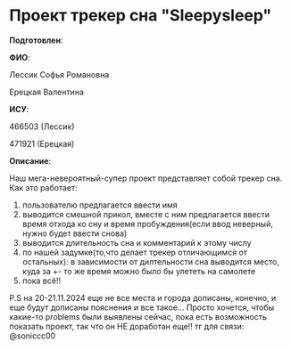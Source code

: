 # Проект трекер сна "Sleepysleep"

__Подготовлен__:

**ФИО**:

Лессик Софья Романовна

Ерецкая Валентина

**ИСУ**:

466503 (Лессик)

471921 (Ерецкая)

**Описание**:

Наш мега-невероятный-супер проект представляет собой трекер сна. Как это работает:
1) пользователю предлагается ввести имя
2) выводится смешной прикол, вместе с ним предлагается ввести время отхода ко сну и время пробуждения(если ввод неверный, нужно будет ввести снова)
3) выводится длительность сна и комментарий к этому числу
4) по нашей задумке(то,что делает трекер отличающимся от остальных): в зависимости от дилтельности сна выводится место, куда за +- то же время можно было бы улететь на самолете
5) пока всё!!

P.S на 20-21.11.2024 еще не все места и города дописаны, конечно, и еще будут дописаны пояснения и все такое...
Просто хочется, чтобы какие-то problems были выявлены сейчас, пока есть возможность показать проект, так что он НЕ доработан еще!! тг для связи: @soniccc00

